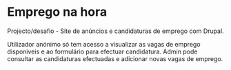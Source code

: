 # Emprego na hora

Projecto/desafio - Site de anúncios e candidaturas de emprego com Drupal.

Utilizador anónimo só tem acesso a visualizar as vagas de emprego disponiveis e ao formulário para efectuar candidatura.
Admin pode consultar as candidaturas efectuadas e adicionar novas vagas de emprego.


 
